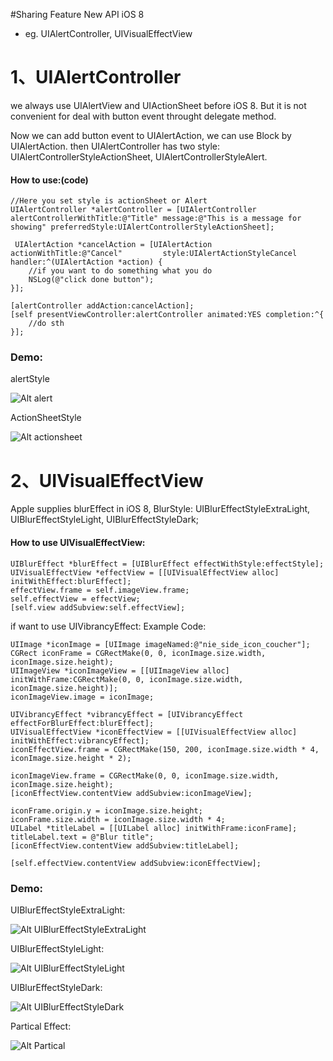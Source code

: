 
#Sharing Feature New API iOS 8 

* eg. UIAlertController, UIVisualEffectView 


# 1、UIAlertController

we always use UIAlertView and UIActionSheet before iOS 8. But it is not convenient
for deal with button event throught delegate method.

Now we can add button event to UIAlertAction, we can use Block by UIAlertAction.
then UIAlertController has two style: UIAlertControllerStyleActionSheet, UIAlertControllerStyleAlert.

#### How to use:(code)
	//Here you set style is actionSheet or Alert
    UIAlertController *alertController = [UIAlertController alertControllerWithTitle:@"Title" message:@"This is a message for showing" preferredStyle:UIAlertControllerStyleActionSheet];
    
	 UIAlertAction *cancelAction = [UIAlertAction actionWithTitle:@"Cancel" 		style:UIAlertActionStyleCancel handler:^(UIAlertAction *action) {
        //if you want to do something what you do
        NSLog(@"click done button");
    }];
    
    [alertController addAction:cancelAction];
	[self presentViewController:alertController animated:YES completion:^{
        //do sth
    }];
 
### Demo:
 alertStyle
 
![Alt alert](https://raw.githubusercontent.com/CyonLeu/FeatureAPIiOS8/master/screenshot/shotscreen_alert.png)

ActionSheetStyle 

 ![Alt actionsheet](https://raw.githubusercontent.com/CyonLeu/FeatureAPIiOS8/master/screenshot/shotscreen_actionsheet.png)


# 2、UIVisualEffectView

Apple supplies blurEffect in iOS 8,
BlurStyle: UIBlurEffectStyleExtraLight, UIBlurEffectStyleLight, UIBlurEffectStyleDark;

#### How to use UIVisualEffectView:
	UIBlurEffect *blurEffect = [UIBlurEffect effectWithStyle:effectStyle];
    UIVisualEffectView *effectView = [[UIVisualEffectView alloc] initWithEffect:blurEffect];
    effectView.frame = self.imageView.frame;
    self.effectView = effectView;
    [self.view addSubview:self.effectView];
    
 if want to use UIVibrancyEffect:
 Example Code:
 
	UIImage *iconImage = [UIImage imageNamed:@"nie_side_icon_coucher"];
    CGRect iconFrame = CGRectMake(0, 0, iconImage.size.width, iconImage.size.height);
    UIImageView *iconImageView = [[UIImageView alloc] initWithFrame:CGRectMake(0, 0, iconImage.size.width, iconImage.size.height)];
    iconImageView.image = iconImage;
    
    UIVibrancyEffect *vibrancyEffect = [UIVibrancyEffect effectForBlurEffect:blurEffect];
    UIVisualEffectView *iconEffectView = [[UIVisualEffectView alloc] initWithEffect:vibrancyEffect];
    iconEffectView.frame = CGRectMake(150, 200, iconImage.size.width * 4, iconImage.size.height * 2);

    iconImageView.frame = CGRectMake(0, 0, iconImage.size.width, iconImage.size.height);
    [iconEffectView.contentView addSubview:iconImageView];

    iconFrame.origin.y = iconImage.size.height;
    iconFrame.size.width = iconImage.size.width * 4;
    UILabel *titleLabel = [[UILabel alloc] initWithFrame:iconFrame];
    titleLabel.text = @"Blur title";
    [iconEffectView.contentView addSubview:titleLabel];
    
    [self.effectView.contentView addSubview:iconEffectView];

### Demo:
UIBlurEffectStyleExtraLight:

 ![Alt UIBlurEffectStyleExtraLight](https://raw.githubusercontent.com/CyonLeu/FeatureAPIiOS8/master/screenshot/shotscreen_extralightBlur.png)
 
 UIBlurEffectStyleLight:
 
  ![Alt UIBlurEffectStyleLight](https://raw.githubusercontent.com/CyonLeu/FeatureAPIiOS8/master/screenshot/shotscreen_lightBlur.png)
  
  UIBlurEffectStyleDark:
 
  ![Alt UIBlurEffectStyleDark](https://raw.githubusercontent.com/CyonLeu/FeatureAPIiOS8/master/screenshot/shotscreen_dartBlur.png)
 
 Partical Effect:
 
  ![Alt Partical](https://raw.githubusercontent.com/CyonLeu/FeatureAPIiOS8/master/screenshot/shotscreen_ParticalBlur.png)
  
